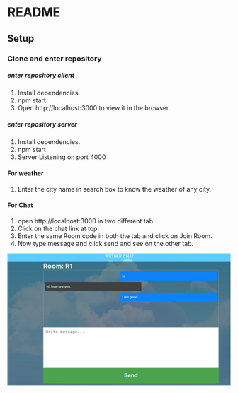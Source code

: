 # README

## Setup

### Clone and enter repository

##### enter repository client
1. Install dependencies.
2. npm start
3. Open http://localhost:3000 to view it in the browser.

##### enter repository server
1. Install dependencies.
2. npm start
3. Server Listening on port 4000

#### For weather
1. Enter the city name in search box to know the weather of any city.

#### For Chat
1. open http://localhost:3000 in two different tab.
2. Click on the chat link at top.
3. Enter the same Room code in both the tab and click on Join Room.
4. Now type message and click send and see on the other tab.



<img src="./React-Weather-App.png" alt="screenshot">
